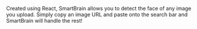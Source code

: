 Created using React, SmartBrain allows you to detect the face of any image you upload. Simply copy an image URL and paste onto the search bar and SmartBrain will handle the rest!

